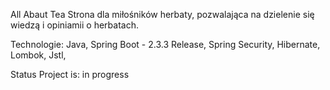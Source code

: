 All Abaut Tea
Strona dla miłośników herbaty, pozwalająca na dzielenie się wiedzą i opiniamii o herbatach.


Technologie:
Java,
Spring Boot - 2.3.3 Release,
Spring Security,
Hibernate,
Lombok,
Jstl,

Status
Project is: in progress
